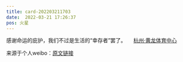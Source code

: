 ```yaml
---
title: card-202203211703
date:  2022-03-21 17:26:37
pos: 火星
---
```

感谢命运的庇护，我们不过是生活的“幸存者”罢了。 <a  href="http://weibo.com/p/100101B2094450D569ABFE409B" data-hide=""><span class='url-icon'><img style='width: 1rem;height: 1rem' src='https://h5.sinaimg.cn/upload/2015/09/25/3/timeline_card_small_location_default.png'></span><span class="surl-text">杭州·黄龙体育中心</span></a> 

来源于个人weibo：[原文链接](https://m.weibo.cn/status/LkLYdus62?mblogid=LkLYdus62)